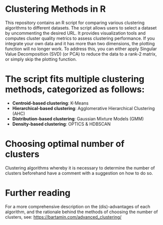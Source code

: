# Clustering Methods in R

This repository contains an R script for comparing various clustering algorithms to different datasets. The script allows users to select a dataset by uncommenting the desired URL.
It provides visualization tools and computes cluster quality metrics to assess clustering performance. 
If you integrate your own data and it has more than two dimensions, the plotting function will no longer work. To address this, you can either apply Singular Value Decomposition (SVD) (or PCA) to reduce the data to a rank-2 matrix, or simply skip the plotting function.

# The script fits multiple clustering methods, categorized as follows:

- **Centroid-based clustering**: K-Means  
- **Hierarchical-based clustering**: Agglomerative Hierarchical Clustering (AHC)  
- **Distribution-based clustering**: Gaussian Mixture Models (GMM)  
- **Density-based clustering**: OPTICS & HDBSCAN

# Choosing optimal number of clusters

Clustering algorithms whereby it is necessary to determine the number of clusters beforehand have a comment with a suggestion on how to do so. 

# Further reading

For a more comprehensive description on the (dis)-advantages of each algorithm, and the rationale behind the methods of choosing the number of clusters, see: https://bartamin.com/advanced_clustering/
